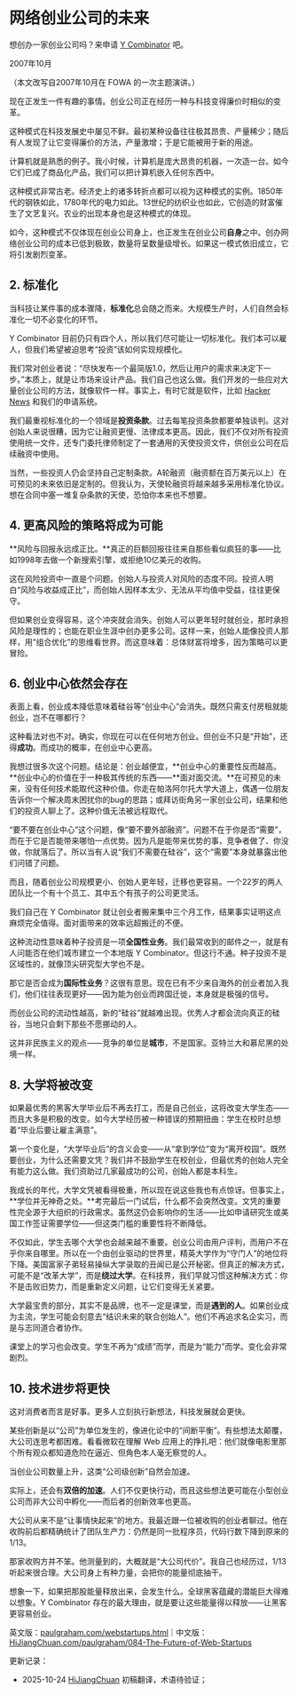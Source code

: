 
# 网络创业公司的未来

想创办一家创业公司吗？来申请 [Y Combinator](http://ycombinator.com/apply.html) 吧。

2007年10月

（本文改写自2007年10月在 FOWA 的一次主题演讲。）

现在正发生一件有趣的事情。创业公司正在经历一种与科技变得廉价时相似的变革。

这种模式在科技发展史中屡见不鲜。最初某种设备往往极其昂贵、产量稀少；随后有人发现了让它变得廉价的方法，产量激增；于是它能被用于新的用途。

计算机就是熟悉的例子。我小时候，计算机是庞大昂贵的机器，一次造一台。如今它们已成了商品化产品，我们可以把计算机嵌入任何东西中。

这种模式非常古老。经济史上的诸多转折点都可以视为这种模式的实例。1850年代的钢铁如此，1780年代的电力如此。13世纪的纺织业也如此，它创造的财富催生了文艺复兴。农业的出现本身也是这种模式的体现。

如今，这种模式不仅体现在创业公司身上，也正发生在创业公司**自身**之中。创办网络创业公司的成本已低到极致，数量将呈数量级增长。如果这一模式依旧成立，它将引发剧烈变革。


## 2. 标准化

当科技让某件事的成本骤降，**标准化**总会随之而来。大规模生产时，人们自然会标准化一切不必变化的环节。

Y Combinator 目前仍只有四个人，所以我们尽可能让一切标准化。我们本可以雇人，但我们希望被迫思考“投资”该如何实现规模化。

我们常对创业者说：“尽快发布一个最简版1.0，然后让用户的需求来决定下一步。”本质上，就是让市场来设计产品。我们自己也这么做。我们开发的一些应对大量创业公司的方法，就像软件一样。事实上，有时它就是软件，比如 [Hacker News](http://news.ycombinator.com) 和我们的申请系统。

我们最重视标准化的一个领域是**投资条款**。过去每笔投资条款都要单独谈判。这对创始人来说很糟，因为它让融资更慢、法律成本更高。因此，我们不仅对所有投资使用统一文件，还专门委托律师制定了一套通用的天使投资文件，供创业公司在后续融资中使用。

当然，一些投资人仍会坚持自己定制条款。A轮融资（融资额在百万美元以上）在可预见的未来依旧是定制的。但我认为，天使轮融资将越来越多采用标准化协议。想在合同中塞一堆复杂条款的天使，恐怕你本来也不想要。


## 4. 更高风险的策略将成为可能

**风险与回报永远成正比。**真正的巨额回报往往来自那些看似疯狂的事——比如1998年去做一个新搜索引擎，或拒绝10亿美元的收购。

这在风险投资中一直是个问题。创始人与投资人对风险的态度不同。投资人明白“风险与收益成正比”，而创始人因样本太少、无法从平均值中受益，往往更保守。

但如果创业变得容易，这个冲突就会消失。创始人可以更年轻时就创业，那时承担风险是理性的；也能在职业生涯中创办更多公司。这样一来，创始人能像投资人那样，用“组合优化”的思维看世界。而这意味着：总体财富将增多，因为策略可以更冒险。


## 6. 创业中心依然会存在

表面上看，创业成本降低意味着硅谷等“创业中心”会消失。既然只需支付房租就能创业，岂不在哪都行？

这种看法对也不对。确实，你现在可以在任何地方创业。但创业不只是“开始”，还得**成功**。而成功的概率，在创业中心更高。

我想过很多次这个问题。结论是：创业越便宜，**创业中心的重要性反而越高。**创业中心的价值在于一种极其传统的东西——**面对面交流。**在可预见的未来，没有任何技术能取代这种价值。你走在帕洛阿尔托大学大道上，偶遇一位朋友告诉你一个解决周末困扰你的bug的思路；或拜访街角另一家创业公司，结果和他们的投资人聊上了。这种价值无法被远程取代。

“要不要在创业中心”这个问题，像“要不要外部融资”。问题不在于你是否“需要”，而在于它是否能带来哪怕一点优势。因为凡是能带来优势的事，竞争者做了、你没做，你就落后了。所以当有人说“我们不需要在硅谷”，这个“需要”本身就暴露出他们问错了问题。

而且，随着创业公司规模更小、创始人更年轻，迁移也更容易。一个22岁的两人团队比一个有十个员工、其中五个有孩子的公司更灵活。

我们自己在 Y Combinator 就让创业者搬来集中三个月工作，结果事实证明这点麻烦完全值得。面对面带来的效率远超搬迁的不便。

这种流动性意味着种子投资是一项**全国性业务**。我们最常收到的邮件之一，就是有人问能否在他们城市建立一个本地版 Y Combinator。但这行不通。种子投资不是区域性的，就像顶尖研究型大学也不是。

那它是否会成为**国际性业务**？这很有意思。现在已有不少来自海外的创业者加入我们，他们往往表现更好——因为能为创业而跨国迁徙，本身就是极强的信号。

而创业公司的流动性越高，新的“硅谷”就越难出现。优秀人才都会流向真正的硅谷，当地只会剩下那些不愿挪动的人。

这并非民族主义的观点——竞争的单位是**城市**，不是国家。亚特兰大和慕尼黑的处境一样。


## 8. 大学将被改变

如果最优秀的黑客大学毕业后不再去打工，而是自己创业，这将改变大学生态——而且大多是积极的改变。如今大学经历被一种错误的预期扭曲：学生在校时总想着“毕业后要让雇主满意”。

第一个变化是，“大学毕业后”的含义会变——从“拿到学位”变为“离开校园”。既然要创业，为什么还需要文凭？我们并不鼓励学生在校创业，但最优秀的创始人完全有能力这么做。我们资助过几家最成功的公司，创始人都是本科生。

我成长的年代，大学文凭被看得极重，所以现在说这些我也有点惊讶。但事实上，**学位并无神奇之处。**考完最后一门试后，什么都不会突然改变。文凭的重要性完全源于大组织的行政需求。虽然这仍会影响你的生活——比如申请研究生或美国工作签证需要学位——但这类门槛的重要性将不断降低。

不仅如此，学生去哪个大学也会越来越不重要。创业公司由用户评判，而用户不在乎你来自哪里。所以在一个由创业驱动的世界里，精英大学作为“守门人”的地位将下降。美国富家子弟轻易操纵大学录取的丑闻已是公开秘密。但真正的解决方式，可能不是“改革大学”，而是**绕过大学**。在科技界，我们早就习惯这种解决方式：你不是击败旧势力，而是重新定义问题，让它们变得无关紧要。

大学最宝贵的部分，其实不是品牌，也不一定是课堂，而是**遇到的人**。如果创业成为主流，学生可能会刻意去“结识未来的联合创始人”。他们不再追求名企实习，而是与志同道合者协作。

课堂上的学习也会改变。学生不再为“成绩”而学，而是为“能力”而学。变化会非常剧烈。


## 10. 技术进步将更快

这对消费者而言是好事。更多人立刻执行新想法，科技发展就会更快。

某些创新是以“公司”为单位发生的，像进化论中的“间断平衡”。有些想法太颠覆，大公司连思考都困难。看看微软在理解 Web 应用上的挣扎吧：他们就像电影里那个所有观众都知道危险在逼近、但角色本人毫无察觉的人。

当创业公司数量上升，这类“公司级创新”自然会加速。

实际上，还会有**双倍的加速**。人们不仅更快行动，而且这些想法更可能在小型创业公司而非大公司中孵化——而后者的创新效率也更高。

大公司从来不是“让事情快起来”的地方。我最近跟一位被收购的创业者聊过。他在收购前后都精确统计了团队生产力：仍然是同一批程序员，代码行数下降到原来的1/13。

那家收购方并不笨。他测量到的，大概就是“大公司代价”。我自己也经历过，1/13听起来很合理。大公司身上有种力量，会把你的能量彻底抽干。

想象一下，如果把那股能量释放出来，会发生什么。全球黑客蕴藏的潜能巨大得难以想象。Y Combinator 存在的最大理由，就是要让这些能量得以释放——让黑客更容易创业。


英文版：[paulgraham.com/webstartups.html](https://paulgraham.com/webstartups.html)｜中文版：[HiJiangChuan.com/paulgraham/084-The-Future-of-Web-Startups](https://hijiangchuan.com/paulgraham/084-The-Future-of-Web-Startups)

更新记录：
- 2025-10-24 [HiJiangChuan](https://hijiangchuan.com) 初稿翻译，术语待验证；
